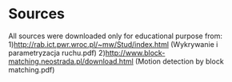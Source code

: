 Sources
=======

All sources were downloaded only for educational purpose from:
1)http://rab.ict.pwr.wroc.pl/~mw/Stud/index.html (Wykrywanie i parametryzacja ruchu.pdf)
2)http://www.block-matching.neostrada.pl/download.html (Motion detection by block matching.pdf)
